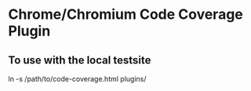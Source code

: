 # Chrome/Chromium Code Coverage Plugin

## To use with the local testsite

ln -s /path/to/code-coverage.html plugins/
